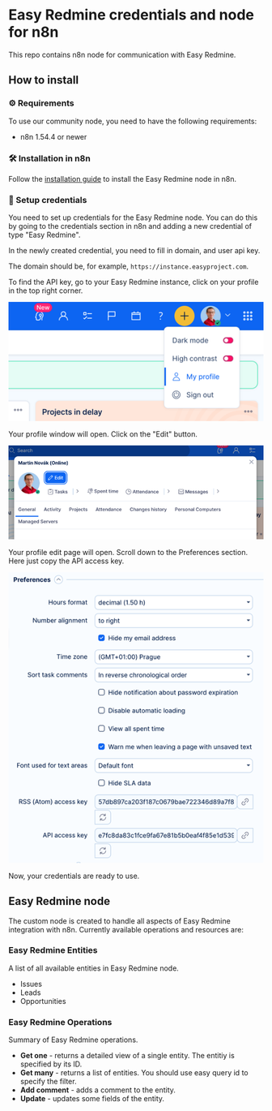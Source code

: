 # Easy Redmine credentials and node for n8n

This repo contains n8n node for communication with Easy Redmine.

## How to install

### ⚙️ Requirements

To use our community node, you need to have the following requirements:

- n8n 1.54.4 or newer

### 🛠️ Installation in n8n

Follow the [installation guide](https://docs.n8n.io/integrations/community-nodes/installation/) to install the Easy Redmine node in n8n.

### 🔑 Setup credentials

You need to set up credentials for the Easy Redmine node.
You can do this by going to the credentials section in n8n and adding a new credential of type "Easy Redmine".

In the newly created credential, you need to fill in domain, and user api key.

The domain should be, for example, `https://instance.easyproject.com`.

To find the API key, go to your Easy Redmine instance, click on your profile in the top right corner.

![Go to profile](images/cred-guide-1.png)


Your profile window will open. Click on the "Edit" button.

![Profile window](images/cred-guide-2.png)

Your profile edit page will open. Scroll down to the Preferences section. Here just copy the API access key.

![Preferences section with API key](images/cred-guide-3.png)

Now, your credentials are ready to use.

## Easy Redmine node

The custom node is created to handle all aspects of Easy Redmine integration with n8n.
Currently available operations and resources are:

### Easy Redmine Entities

A list of all available entities in Easy Redmine node.

- Issues
- Leads
- Opportunities

### Easy Redmine Operations

Summary of Easy Redmine operations.

- **Get one** - returns a detailed view of a single entity. The entitiy is specified by its ID.
- **Get many** - returns a list of entities. You should use easy query id to specify the filter.
- **Add comment** - adds a comment to the entity.
- **Update** - updates some fields of the entity.

